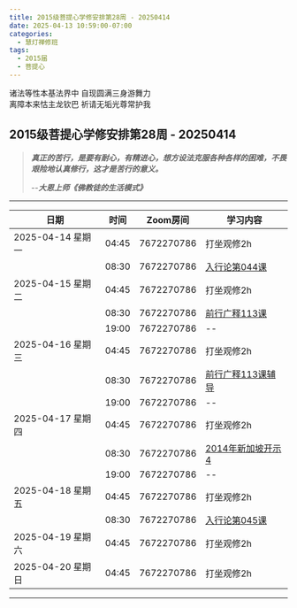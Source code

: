 ```yaml
---
title: 2015级菩提心学修安排第28周 - 20250414
date: 2025-04-13 10:59:00-07:00
categories:
  - 慧灯禅修班
tags:
  - 2015届
  - 菩提心
---
```

诸法等性本基法界中 自现圆满三身游舞力  
离障本来怙主龙钦巴 祈请无垢光尊常护我

## 2015级菩提心学修安排第28周 - 20250414

> *__真正的苦行，是要有耐心，有精进心，想方设法克服各种各样的困难，不畏艰险地认真修行，这才是苦行的意义。__*
>
> --***大恩上师《佛教徒的生活模式》***

---

|日期 |时间|Zoom房间|学习内容|
|--|--|--|--|
| 2025-04-14 星期一|04:45|7672270786|打坐观修2h|
| |08:30|7672270786|[入行论第044课](https://huidengchanxiu.net/refs/rxl/04#第四十四节课) |
| 2025-04-15 星期二 |04:45|7672270786|打坐观修2h|
|   |08:30|7672270786| [前行广释113课](https://huidengchanxiu.net/refs/qxgs/qxgs-09ptx/#前行广释第113课) |
|   |19:00|7672270786|--|
| 2025-04-16 星期三  |04:45|7672270786|打坐观修2h|
|   |08:30|7672270786| [前行广释113课辅导](https://huidengchanxiu.net/refs/qxgs/fudao/qxgsfd-09ptx/#前行广释第113课辅导) |
|   |19:00|7672270786| -- |
| 2025-04-17 星期四|04:45|7672270786|打坐观修2h|
|   |08:30|7672270786| [2014年新加坡开示4](https://www.huidengchanxiu.net/5jx/2ptx/29) |
|   |19:00|7672270786|--|
| 2025-04-18 星期五|04:45|7672270786|打坐观修2h|
| |08:30|7672270786|[入行论第045课](https://huidengchanxiu.net/refs/rxl/04#第四十五节课) |
| 2025-04-19 星期六|04:45|7672270786| 打坐观修2h |
| 2025-04-20 星期日|04:45|7672270786| 打坐观修2h |
---



